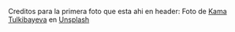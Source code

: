 Creditos para la primera foto que esta ahi en header:
Foto de <a href="https://unsplash.com/es/@kama_chai?utm_content=creditCopyText&utm_medium=referral&utm_source=unsplash">Kama Tulkibayeva</a> en <a href="https://unsplash.com/es/fotos/pasteles-en-platos-QUU4XaMBJG8?utm_content=creditCopyText&utm_medium=referral&utm_source=unsplash">Unsplash</a>
